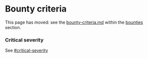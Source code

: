 # Bounty criteria

This page has moved: see the [bounty-criteria.md](../../bounties/bounty-criteria.md "mention") within the [bounties](../../bounties/ "mention") section.

### Critical severity

See [#critical-severity](../../bounties/bounty-criteria.md#critical-severity "mention")
